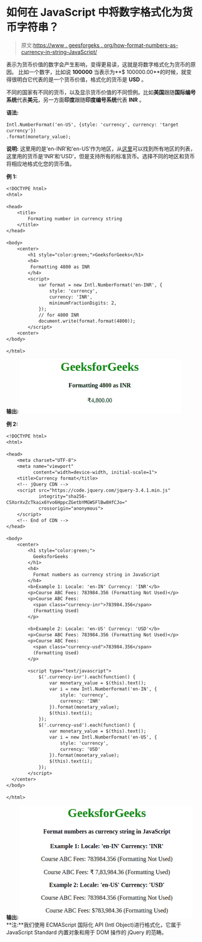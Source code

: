 # 如何在 JavaScript 中将数字格式化为货币字符串？

> 原文:[https://www . geesforgeks . org/how-format-numbers-as-currency-in-string-JavaScript/](https://www.geeksforgeeks.org/how-to-format-numbers-as-currency-string-in-javascript/)

表示为货币价值的数字会产生影响，变得更易读，这就是将数字格式化为货币的原因。
比如一个数字，比如说 **100000** 当表示为**$ 100000.00**的时候，就变得很明白它代表的是一个货币价值，格式化的货币是 **USD** 。

不同的国家有不同的货币，以及显示货币价值的不同惯例。比如**美国**跟随**国际编号系统**代表**美元**，另一方面**印度**跟随**印度编号系统**代表 **INR** 。

**语法:**

```
Intl.NumberFormat('en-US', {style: 'currency', currency: 'target currency'})
.format(monetary_value);    

```

**说明:**
这里用的是‘en-INR’和‘en-US’作为地区，从[这里](https://ss64.com/locale.html)可以找到所有地区的列表，这里用的货币是‘INR’和‘USD’，但是支持所有的标准货币。选择不同的地区和货币将相应地格式化您的货币值。

**例 1:**

```
<!DOCTYPE html>
<html>

<head>
    <title>
        Formating number in currency string
    </title>
</head>

<body>
    <center>
        <h1 style="color:green;">GeeksforGeeks</h1>
        <h4>
         Formatting 4800 as INR
        </h4>
        <script>
            var format = new Intl.NumberFormat('en-INR', {
                style: 'currency',
                currency: 'INR',
                minimumFractionDigits: 2,
            });
            // for 4800 INR
            document.write(format.format(4800));
        </script>
    <center>
</body>

</html>
```

**输出:**
![](img/c0f844885e7cc268f2fedb061e51c0a9.png)

**例 2:**

```
<!DOCTYPE html>
<html>

<head>
    <meta charset="UTF-8">
    <meta name="viewport" 
          content="width=device-width, initial-scale=1">
    <title>Currency format</title>
    <!-- jQuery CDN -->
    <script src="https://code.jquery.com/jquery-3.4.1.min.js" 
            integrity="sha256-CSXorXvZcTkaix6Yvo6HppcZGetbYMGWSFlBw8HfCJo=" 
            crossorigin="anonymous">
    </script>
    <!-- End of CDN -->
</head>

<body>
    <center>
        <h1 style="color:green;">
          GeeksforGeeks
        </h1>
        <h4>
          Format numbers as currency string in JavaScript
        </h4>
        <b>Example 1: Locale: 'en-IN' Currency: 'INR'</b>
        <p>Course ABC Fees: 783984.356 (Formatting Not Used)</p>
        <p>Course ABC Fees: 
          <span class="currency-inr">783984.356</span>
          (Formatting Used)
        </p>

        <b>Example 2: Locale: 'en-US' Currency: 'USD'</b>
        <p>Course ABC Fees: 783984.356 (Formatting Not Used)</p>
        <p>Course ABC Fees: 
          <span class="currency-usd">783984.356</span> 
          (Formatting Used)
        </p>

        <script type="text/javascript">
            $('.currency-inr').each(function() {
                var monetary_value = $(this).text();
                var i = new Intl.NumberFormat('en-IN', {
                    style: 'currency',
                    currency: 'INR'
                }).format(monetary_value);
                $(this).text(i);
            });
            $('.currency-usd').each(function() {
                var monetary_value = $(this).text();
                var i = new Intl.NumberFormat('en-US', {
                    style: 'currency',
                    currency: 'USD'
                }).format(monetary_value);
                $(this).text(i);
            });
        </script>
  </center>
</body>

</html>     
```

**输出:**
![output](img/fb26f89adc1fa64be00bc9d36834cbef.png)
**注:**我们使用 ECMAScript 国际化 API (Intl Object)进行格式化，它属于 JavaScript Standard 内置对象和用于 DOM 操作的 jQuery 的范畴。